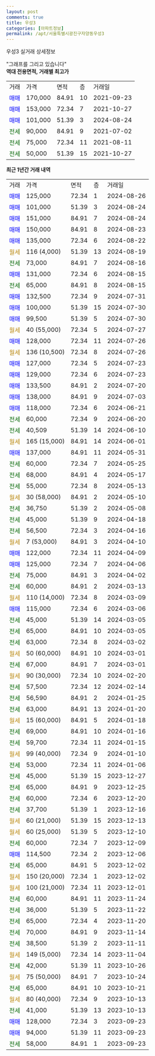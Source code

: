 ```yaml
---
layout: post
comments: true
title: 우성3
categories: [아파트정보]
permalink: /apt/서울특별시광진구자양동우성3
---
```


우성3 실거래 상세정보

<script type="text/javascript">
  google.charts.load('current', {'packages':['line', 'corechart']});
  google.charts.setOnLoadCallback(drawChart);

  function drawChart() {
    var data = new google.visualization.DataTable();
    data.addColumn('date', '거래일');
    data.addColumn('number', "매매");
    data.addColumn('number', "전세");
    data.addColumn('number', "전매");

    data.addRows([[new Date(Date.parse("2024-08-26")), 125000, null, null], [new Date(Date.parse("2024-08-24")), 101000, null, null], [new Date(Date.parse("2024-08-24")), 151000, null, null], [new Date(Date.parse("2024-08-23")), 150000, null, null], [new Date(Date.parse("2024-08-22")), 135000, null, null], [new Date(Date.parse("2024-08-19")), null, null, null], [new Date(Date.parse("2024-08-16")), null, 73000, null], [new Date(Date.parse("2024-08-15")), 131000, null, null], [new Date(Date.parse("2024-08-15")), null, 65000, null], [new Date(Date.parse("2024-07-31")), 132500, null, null], [new Date(Date.parse("2024-07-30")), 100000, null, null], [new Date(Date.parse("2024-07-30")), 99500, null, null], [new Date(Date.parse("2024-07-27")), null, null, null], [new Date(Date.parse("2024-07-26")), 128000, null, null], [new Date(Date.parse("2024-07-26")), null, null, null], [new Date(Date.parse("2024-07-23")), 127000, null, null], [new Date(Date.parse("2024-07-23")), 129000, null, null], [new Date(Date.parse("2024-07-20")), 133500, null, null], [new Date(Date.parse("2024-07-03")), 138000, null, null], [new Date(Date.parse("2024-06-21")), 118000, null, null], [new Date(Date.parse("2024-06-20")), null, 60000, null], [new Date(Date.parse("2024-06-10")), null, 40509, null], [new Date(Date.parse("2024-06-01")), null, null, null], [new Date(Date.parse("2024-05-31")), 137000, null, null], [new Date(Date.parse("2024-05-25")), null, 60000, null], [new Date(Date.parse("2024-05-17")), null, 68000, null], [new Date(Date.parse("2024-05-13")), null, 55000, null], [new Date(Date.parse("2024-05-10")), null, null, null], [new Date(Date.parse("2024-05-08")), null, 36750, null], [new Date(Date.parse("2024-04-18")), null, 45000, null], [new Date(Date.parse("2024-04-16")), null, 56500, null], [new Date(Date.parse("2024-04-10")), null, null, null], [new Date(Date.parse("2024-04-09")), 122000, null, null], [new Date(Date.parse("2024-04-06")), 125000, null, null], [new Date(Date.parse("2024-04-02")), null, 75000, null], [new Date(Date.parse("2024-03-13")), null, 60000, null], [new Date(Date.parse("2024-03-09")), null, null, null], [new Date(Date.parse("2024-03-06")), 115000, null, null], [new Date(Date.parse("2024-03-05")), null, 45000, null], [new Date(Date.parse("2024-03-05")), null, 65000, null], [new Date(Date.parse("2024-03-02")), null, 63000, null], [new Date(Date.parse("2024-03-01")), null, null, null], [new Date(Date.parse("2024-03-01")), null, 67000, null], [new Date(Date.parse("2024-02-20")), null, null, null], [new Date(Date.parse("2024-02-14")), null, 57500, null], [new Date(Date.parse("2024-01-25")), null, 56590, null], [new Date(Date.parse("2024-01-20")), null, 63000, null], [new Date(Date.parse("2024-01-18")), null, null, null], [new Date(Date.parse("2024-01-16")), null, 69000, null], [new Date(Date.parse("2024-01-15")), null, 59700, null], [new Date(Date.parse("2024-01-10")), null, null, null], [new Date(Date.parse("2024-01-06")), null, 53000, null], [new Date(Date.parse("2023-12-27")), null, 45000, null], [new Date(Date.parse("2023-12-25")), null, 65000, null], [new Date(Date.parse("2023-12-20")), null, 60000, null], [new Date(Date.parse("2023-12-16")), null, 37700, null], [new Date(Date.parse("2023-12-13")), null, null, null], [new Date(Date.parse("2023-12-10")), null, null, null], [new Date(Date.parse("2023-12-09")), null, 60000, null], [new Date(Date.parse("2023-12-06")), 114500, null, null], [new Date(Date.parse("2023-12-02")), null, 65000, null], [new Date(Date.parse("2023-12-02")), null, null, null], [new Date(Date.parse("2023-12-01")), null, null, null], [new Date(Date.parse("2023-11-24")), null, 60000, null], [new Date(Date.parse("2023-11-22")), null, 36000, null], [new Date(Date.parse("2023-11-20")), null, 65000, null], [new Date(Date.parse("2023-11-14")), null, 70000, null], [new Date(Date.parse("2023-11-11")), null, 38500, null], [new Date(Date.parse("2023-11-04")), null, null, null], [new Date(Date.parse("2023-10-26")), null, 42000, null], [new Date(Date.parse("2023-10-24")), null, null, null], [new Date(Date.parse("2023-10-21")), null, 65000, null], [new Date(Date.parse("2023-10-13")), null, null, null], [new Date(Date.parse("2023-10-13")), null, 41000, null], [new Date(Date.parse("2023-09-23")), 128000, null, null], [new Date(Date.parse("2023-09-23")), 94000, null, null], [new Date(Date.parse("2023-09-23")), null, 58000, null]]);

    var options = {
      hAxis: {
        format: 'yyyy/MM/dd'
      },    
      lineWidth: 0,
      pointsVisible: true,    
      title: '최근 1년간 유형별 실거래가 분포',
      legend: { position: 'bottom' }
    };

    var formatter = new google.visualization.NumberFormat({pattern:'###,###'} );
    formatter.format(data, 1);
    formatter.format(data, 2);
    
    setTimeout(function() {
        var chart = new google.visualization.LineChart(document.getElementById('columnchart_material'));
        chart.draw(data, (options));
        document.getElementById('loading').style.display = 'none';
    }, 200);
  }
</script>


<div id="loading" style="z-index:20; display: block; margin-left: 0px">"그래프를 그리고 있습니다"</div>
<div id="columnchart_material" style="width: 95%; margin-left: 0px; display: block"></div>
<!-- contents start -->
<b>역대 전용면적, 거래별 최고가</b>
<table class="sortable">
    <tr>
      <td>거래</td>
      <td>가격</td>
      <td>면적</td>
      <td>층</td>
      <td>거래일</td>
    </tr>
        <tr>
          <td><a style="color: blue">매매</a></td>
          <td>170,000</td>
          <td>84.91</td>
          <td>10</td>
          <td>2021-09-23</td>
        </tr>            <tr>
          <td><a style="color: blue">매매</a></td>
          <td>153,000</td>
          <td>72.34</td>
          <td>7</td>
          <td>2021-10-27</td>
        </tr>            <tr>
          <td><a style="color: blue">매매</a></td>
          <td>101,000</td>
          <td>51.39</td>
          <td>3</td>
          <td>2024-08-24</td>
        </tr>        
        <tr>
              <td><a style="color: darkgreen">전세</a></td>
              <td>90,000</td>
              <td>84.91</td>
              <td>9</td>
              <td>2021-07-02</td>
            </tr>            <tr>
              <td><a style="color: darkgreen">전세</a></td>
              <td>75,000</td>
              <td>72.34</td>
              <td>11</td>
              <td>2021-08-11</td>
            </tr>            <tr>
              <td><a style="color: darkgreen">전세</a></td>
              <td>50,000</td>
              <td>51.39</td>
              <td>15</td>
              <td>2021-10-27</td>
            </tr>        
    
</table>

<b>최근 1년간 거래 내역</b>

<table class="sortable">
    <tr>
      <td>거래</td>
      <td>가격</td>
      <td>면적</td>
      <td>층</td>
      <td>거래일</td>
    </tr>
    <tr>
      <td><a style="color: blue">매매</a></td>
      <td>125,000</td>
      <td>72.34</td>
      <td>1</td>
      <td>2024-08-26</td>
    </tr>          <tr>
      <td><a style="color: blue">매매</a></td>
      <td>101,000</td>
      <td>51.39</td>
      <td>3</td>
      <td>2024-08-24</td>
    </tr>          <tr>
      <td><a style="color: blue">매매</a></td>
      <td>151,000</td>
      <td>84.91</td>
      <td>7</td>
      <td>2024-08-24</td>
    </tr>          <tr>
      <td><a style="color: blue">매매</a></td>
      <td>150,000</td>
      <td>84.91</td>
      <td>8</td>
      <td>2024-08-23</td>
    </tr>          <tr>
      <td><a style="color: blue">매매</a></td>
      <td>135,000</td>
      <td>72.34</td>
      <td>6</td>
      <td>2024-08-22</td>
    </tr>          <tr>
      <td><a style="color: darkgoldenrod">월세</a></td>
      <td>116 (4,000)</td>
      <td>51.39</td>
      <td>13</td>
      <td>2024-08-19</td>
    </tr>          <tr>
      <td><a style="color: darkgreen">전세</a></td>
      <td>73,000</td>
      <td>84.91</td>
      <td>7</td>
      <td>2024-08-16</td>
    </tr>          <tr>
      <td><a style="color: blue">매매</a></td>
      <td>131,000</td>
      <td>72.34</td>
      <td>6</td>
      <td>2024-08-15</td>
    </tr>          <tr>
      <td><a style="color: darkgreen">전세</a></td>
      <td>65,000</td>
      <td>84.91</td>
      <td>8</td>
      <td>2024-08-15</td>
    </tr>          <tr>
      <td><a style="color: blue">매매</a></td>
      <td>132,500</td>
      <td>72.34</td>
      <td>9</td>
      <td>2024-07-31</td>
    </tr>          <tr>
      <td><a style="color: blue">매매</a></td>
      <td>100,000</td>
      <td>51.39</td>
      <td>15</td>
      <td>2024-07-30</td>
    </tr>          <tr>
      <td><a style="color: blue">매매</a></td>
      <td>99,500</td>
      <td>51.39</td>
      <td>5</td>
      <td>2024-07-30</td>
    </tr>          <tr>
      <td><a style="color: darkgoldenrod">월세</a></td>
      <td>40 (55,000)</td>
      <td>72.34</td>
      <td>5</td>
      <td>2024-07-27</td>
    </tr>          <tr>
      <td><a style="color: blue">매매</a></td>
      <td>128,000</td>
      <td>72.34</td>
      <td>11</td>
      <td>2024-07-26</td>
    </tr>          <tr>
      <td><a style="color: darkgoldenrod">월세</a></td>
      <td>136 (10,500)</td>
      <td>72.34</td>
      <td>8</td>
      <td>2024-07-26</td>
    </tr>          <tr>
      <td><a style="color: blue">매매</a></td>
      <td>127,000</td>
      <td>72.34</td>
      <td>5</td>
      <td>2024-07-23</td>
    </tr>          <tr>
      <td><a style="color: blue">매매</a></td>
      <td>129,000</td>
      <td>72.34</td>
      <td>6</td>
      <td>2024-07-23</td>
    </tr>          <tr>
      <td><a style="color: blue">매매</a></td>
      <td>133,500</td>
      <td>84.91</td>
      <td>2</td>
      <td>2024-07-20</td>
    </tr>          <tr>
      <td><a style="color: blue">매매</a></td>
      <td>138,000</td>
      <td>84.91</td>
      <td>9</td>
      <td>2024-07-03</td>
    </tr>          <tr>
      <td><a style="color: blue">매매</a></td>
      <td>118,000</td>
      <td>72.34</td>
      <td>6</td>
      <td>2024-06-21</td>
    </tr>          <tr>
      <td><a style="color: darkgreen">전세</a></td>
      <td>60,000</td>
      <td>72.34</td>
      <td>9</td>
      <td>2024-06-20</td>
    </tr>          <tr>
      <td><a style="color: darkgreen">전세</a></td>
      <td>40,509</td>
      <td>51.39</td>
      <td>14</td>
      <td>2024-06-10</td>
    </tr>          <tr>
      <td><a style="color: darkgoldenrod">월세</a></td>
      <td>165 (15,000)</td>
      <td>84.91</td>
      <td>14</td>
      <td>2024-06-01</td>
    </tr>          <tr>
      <td><a style="color: blue">매매</a></td>
      <td>137,000</td>
      <td>84.91</td>
      <td>11</td>
      <td>2024-05-31</td>
    </tr>          <tr>
      <td><a style="color: darkgreen">전세</a></td>
      <td>60,000</td>
      <td>72.34</td>
      <td>7</td>
      <td>2024-05-25</td>
    </tr>          <tr>
      <td><a style="color: darkgreen">전세</a></td>
      <td>68,000</td>
      <td>84.91</td>
      <td>4</td>
      <td>2024-05-17</td>
    </tr>          <tr>
      <td><a style="color: darkgreen">전세</a></td>
      <td>55,000</td>
      <td>72.34</td>
      <td>8</td>
      <td>2024-05-13</td>
    </tr>          <tr>
      <td><a style="color: darkgoldenrod">월세</a></td>
      <td>30 (58,000)</td>
      <td>84.91</td>
      <td>2</td>
      <td>2024-05-10</td>
    </tr>          <tr>
      <td><a style="color: darkgreen">전세</a></td>
      <td>36,750</td>
      <td>51.39</td>
      <td>2</td>
      <td>2024-05-08</td>
    </tr>          <tr>
      <td><a style="color: darkgreen">전세</a></td>
      <td>45,000</td>
      <td>51.39</td>
      <td>9</td>
      <td>2024-04-18</td>
    </tr>          <tr>
      <td><a style="color: darkgreen">전세</a></td>
      <td>56,500</td>
      <td>72.34</td>
      <td>3</td>
      <td>2024-04-16</td>
    </tr>          <tr>
      <td><a style="color: darkgoldenrod">월세</a></td>
      <td>7 (53,000)</td>
      <td>84.91</td>
      <td>3</td>
      <td>2024-04-10</td>
    </tr>          <tr>
      <td><a style="color: blue">매매</a></td>
      <td>122,000</td>
      <td>72.34</td>
      <td>11</td>
      <td>2024-04-09</td>
    </tr>          <tr>
      <td><a style="color: blue">매매</a></td>
      <td>125,000</td>
      <td>72.34</td>
      <td>7</td>
      <td>2024-04-06</td>
    </tr>          <tr>
      <td><a style="color: darkgreen">전세</a></td>
      <td>75,000</td>
      <td>84.91</td>
      <td>3</td>
      <td>2024-04-02</td>
    </tr>          <tr>
      <td><a style="color: darkgreen">전세</a></td>
      <td>60,000</td>
      <td>84.91</td>
      <td>2</td>
      <td>2024-03-13</td>
    </tr>          <tr>
      <td><a style="color: darkgoldenrod">월세</a></td>
      <td>110 (14,000)</td>
      <td>72.34</td>
      <td>8</td>
      <td>2024-03-09</td>
    </tr>          <tr>
      <td><a style="color: blue">매매</a></td>
      <td>115,000</td>
      <td>72.34</td>
      <td>6</td>
      <td>2024-03-06</td>
    </tr>          <tr>
      <td><a style="color: darkgreen">전세</a></td>
      <td>45,000</td>
      <td>51.39</td>
      <td>14</td>
      <td>2024-03-05</td>
    </tr>          <tr>
      <td><a style="color: darkgreen">전세</a></td>
      <td>65,000</td>
      <td>84.91</td>
      <td>10</td>
      <td>2024-03-05</td>
    </tr>          <tr>
      <td><a style="color: darkgreen">전세</a></td>
      <td>63,000</td>
      <td>72.34</td>
      <td>8</td>
      <td>2024-03-02</td>
    </tr>          <tr>
      <td><a style="color: darkgoldenrod">월세</a></td>
      <td>50 (60,000)</td>
      <td>84.91</td>
      <td>10</td>
      <td>2024-03-01</td>
    </tr>          <tr>
      <td><a style="color: darkgreen">전세</a></td>
      <td>67,000</td>
      <td>84.91</td>
      <td>7</td>
      <td>2024-03-01</td>
    </tr>          <tr>
      <td><a style="color: darkgoldenrod">월세</a></td>
      <td>90 (30,000)</td>
      <td>72.34</td>
      <td>10</td>
      <td>2024-02-20</td>
    </tr>          <tr>
      <td><a style="color: darkgreen">전세</a></td>
      <td>57,500</td>
      <td>72.34</td>
      <td>12</td>
      <td>2024-02-14</td>
    </tr>          <tr>
      <td><a style="color: darkgreen">전세</a></td>
      <td>56,590</td>
      <td>84.91</td>
      <td>2</td>
      <td>2024-01-25</td>
    </tr>          <tr>
      <td><a style="color: darkgreen">전세</a></td>
      <td>63,000</td>
      <td>84.91</td>
      <td>13</td>
      <td>2024-01-20</td>
    </tr>          <tr>
      <td><a style="color: darkgoldenrod">월세</a></td>
      <td>15 (60,000)</td>
      <td>84.91</td>
      <td>5</td>
      <td>2024-01-18</td>
    </tr>          <tr>
      <td><a style="color: darkgreen">전세</a></td>
      <td>69,000</td>
      <td>84.91</td>
      <td>10</td>
      <td>2024-01-16</td>
    </tr>          <tr>
      <td><a style="color: darkgreen">전세</a></td>
      <td>59,700</td>
      <td>72.34</td>
      <td>11</td>
      <td>2024-01-15</td>
    </tr>          <tr>
      <td><a style="color: darkgoldenrod">월세</a></td>
      <td>99 (40,000)</td>
      <td>72.34</td>
      <td>9</td>
      <td>2024-01-10</td>
    </tr>          <tr>
      <td><a style="color: darkgreen">전세</a></td>
      <td>53,000</td>
      <td>72.34</td>
      <td>11</td>
      <td>2024-01-06</td>
    </tr>          <tr>
      <td><a style="color: darkgreen">전세</a></td>
      <td>45,000</td>
      <td>51.39</td>
      <td>15</td>
      <td>2023-12-27</td>
    </tr>          <tr>
      <td><a style="color: darkgreen">전세</a></td>
      <td>65,000</td>
      <td>84.91</td>
      <td>9</td>
      <td>2023-12-25</td>
    </tr>          <tr>
      <td><a style="color: darkgreen">전세</a></td>
      <td>60,000</td>
      <td>72.34</td>
      <td>6</td>
      <td>2023-12-20</td>
    </tr>          <tr>
      <td><a style="color: darkgreen">전세</a></td>
      <td>37,700</td>
      <td>51.39</td>
      <td>1</td>
      <td>2023-12-16</td>
    </tr>          <tr>
      <td><a style="color: darkgoldenrod">월세</a></td>
      <td>60 (21,000)</td>
      <td>51.39</td>
      <td>15</td>
      <td>2023-12-13</td>
    </tr>          <tr>
      <td><a style="color: darkgoldenrod">월세</a></td>
      <td>60 (25,000)</td>
      <td>51.39</td>
      <td>5</td>
      <td>2023-12-10</td>
    </tr>          <tr>
      <td><a style="color: darkgreen">전세</a></td>
      <td>60,000</td>
      <td>72.34</td>
      <td>7</td>
      <td>2023-12-09</td>
    </tr>          <tr>
      <td><a style="color: blue">매매</a></td>
      <td>114,500</td>
      <td>72.34</td>
      <td>2</td>
      <td>2023-12-06</td>
    </tr>          <tr>
      <td><a style="color: darkgreen">전세</a></td>
      <td>65,000</td>
      <td>84.91</td>
      <td>5</td>
      <td>2023-12-02</td>
    </tr>          <tr>
      <td><a style="color: darkgoldenrod">월세</a></td>
      <td>150 (20,000)</td>
      <td>72.34</td>
      <td>1</td>
      <td>2023-12-02</td>
    </tr>          <tr>
      <td><a style="color: darkgoldenrod">월세</a></td>
      <td>100 (21,000)</td>
      <td>72.34</td>
      <td>11</td>
      <td>2023-12-01</td>
    </tr>          <tr>
      <td><a style="color: darkgreen">전세</a></td>
      <td>60,000</td>
      <td>84.91</td>
      <td>11</td>
      <td>2023-11-24</td>
    </tr>          <tr>
      <td><a style="color: darkgreen">전세</a></td>
      <td>36,000</td>
      <td>51.39</td>
      <td>5</td>
      <td>2023-11-22</td>
    </tr>          <tr>
      <td><a style="color: darkgreen">전세</a></td>
      <td>65,000</td>
      <td>72.34</td>
      <td>4</td>
      <td>2023-11-20</td>
    </tr>          <tr>
      <td><a style="color: darkgreen">전세</a></td>
      <td>70,000</td>
      <td>84.91</td>
      <td>9</td>
      <td>2023-11-14</td>
    </tr>          <tr>
      <td><a style="color: darkgreen">전세</a></td>
      <td>38,500</td>
      <td>51.39</td>
      <td>2</td>
      <td>2023-11-11</td>
    </tr>          <tr>
      <td><a style="color: darkgoldenrod">월세</a></td>
      <td>149 (5,000)</td>
      <td>72.34</td>
      <td>14</td>
      <td>2023-11-04</td>
    </tr>          <tr>
      <td><a style="color: darkgreen">전세</a></td>
      <td>42,000</td>
      <td>51.39</td>
      <td>11</td>
      <td>2023-10-26</td>
    </tr>          <tr>
      <td><a style="color: darkgoldenrod">월세</a></td>
      <td>75 (50,000)</td>
      <td>84.91</td>
      <td>7</td>
      <td>2023-10-24</td>
    </tr>          <tr>
      <td><a style="color: darkgreen">전세</a></td>
      <td>65,000</td>
      <td>84.91</td>
      <td>10</td>
      <td>2023-10-21</td>
    </tr>          <tr>
      <td><a style="color: darkgoldenrod">월세</a></td>
      <td>80 (40,000)</td>
      <td>72.34</td>
      <td>9</td>
      <td>2023-10-13</td>
    </tr>          <tr>
      <td><a style="color: darkgreen">전세</a></td>
      <td>41,000</td>
      <td>51.39</td>
      <td>13</td>
      <td>2023-10-13</td>
    </tr>          <tr>
      <td><a style="color: blue">매매</a></td>
      <td>128,000</td>
      <td>72.34</td>
      <td>3</td>
      <td>2023-09-23</td>
    </tr>          <tr>
      <td><a style="color: blue">매매</a></td>
      <td>94,000</td>
      <td>51.39</td>
      <td>11</td>
      <td>2023-09-23</td>
    </tr>          <tr>
      <td><a style="color: darkgreen">전세</a></td>
      <td>58,000</td>
      <td>84.91</td>
      <td>1</td>
      <td>2023-09-23</td>
    </tr>      </table>
<!-- contents end -->    

